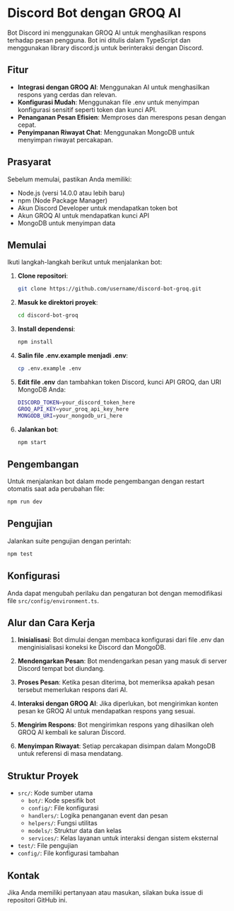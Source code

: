 # Discord Bot dengan GROQ AI

Bot Discord ini menggunakan GROQ AI untuk menghasilkan respons terhadap pesan pengguna. Bot ini ditulis dalam TypeScript dan menggunakan library discord.js untuk berinteraksi dengan Discord.

## Fitur

- **Integrasi dengan GROQ AI**: Menggunakan AI untuk menghasilkan respons yang cerdas dan relevan.
- **Konfigurasi Mudah**: Menggunakan file .env untuk menyimpan konfigurasi sensitif seperti token dan kunci API.
- **Penanganan Pesan Efisien**: Memproses dan merespons pesan dengan cepat.
- **Penyimpanan Riwayat Chat**: Menggunakan MongoDB untuk menyimpan riwayat percakapan.

## Prasyarat

Sebelum memulai, pastikan Anda memiliki:

- Node.js (versi 14.0.0 atau lebih baru)
- npm (Node Package Manager)
- Akun Discord Developer untuk mendapatkan token bot
- Akun GROQ AI untuk mendapatkan kunci API
- MongoDB untuk menyimpan data

## Memulai

Ikuti langkah-langkah berikut untuk menjalankan bot:

1. **Clone repositori**:
   ```bash
   git clone https://github.com/username/discord-bot-groq.git
   ```

2. **Masuk ke direktori proyek**:
   ```bash
   cd discord-bot-groq
   ```

3. **Install dependensi**:
   ```bash
   npm install
   ```

4. **Salin file .env.example menjadi .env**:
   ```bash
   cp .env.example .env
   ```

5. **Edit file .env** dan tambahkan token Discord, kunci API GROQ, dan URI MongoDB Anda:
   ```bash
   DISCORD_TOKEN=your_discord_token_here
   GROQ_API_KEY=your_groq_api_key_here
   MONGODB_URI=your_mongodb_uri_here
   ```

6. **Jalankan bot**:
   ```bash
   npm start
   ```

## Pengembangan

Untuk menjalankan bot dalam mode pengembangan dengan restart otomatis saat ada perubahan file:

```bash
npm run dev
```

## Pengujian

Jalankan suite pengujian dengan perintah:

```bash
npm test
```

## Konfigurasi

Anda dapat mengubah perilaku dan pengaturan bot dengan memodifikasi file `src/config/environment.ts`.

## Alur dan Cara Kerja

1. **Inisialisasi**: Bot dimulai dengan membaca konfigurasi dari file .env dan menginisialisasi koneksi ke Discord dan MongoDB.

2. **Mendengarkan Pesan**: Bot mendengarkan pesan yang masuk di server Discord tempat bot diundang.

3. **Proses Pesan**: Ketika pesan diterima, bot memeriksa apakah pesan tersebut memerlukan respons dari AI.

4. **Interaksi dengan GROQ AI**: Jika diperlukan, bot mengirimkan konten pesan ke GROQ AI untuk mendapatkan respons yang sesuai.

5. **Mengirim Respons**: Bot mengirimkan respons yang dihasilkan oleh GROQ AI kembali ke saluran Discord.

6. **Menyimpan Riwayat**: Setiap percakapan disimpan dalam MongoDB untuk referensi di masa mendatang.

## Struktur Proyek

- `src/`: Kode sumber utama
    - `bot/`: Kode spesifik bot
    - `config/`: File konfigurasi
    - `handlers/`: Logika penanganan event dan pesan
    - `helpers/`: Fungsi utilitas
    - `models/`: Struktur data dan kelas
    - `services/`: Kelas layanan untuk interaksi dengan sistem eksternal
- `test/`: File pengujian
- `config/`: File konfigurasi tambahan

## Kontak

Jika Anda memiliki pertanyaan atau masukan, silakan buka issue di repositori GitHub ini.
